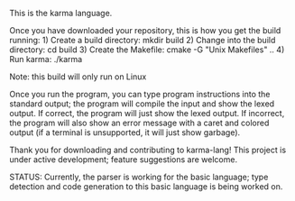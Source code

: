 This is the karma language.

Once you have downloaded your repository, this is how you get the build running:
	1) Create a build directory: mkdir build
	2) Change into the build directory: cd build
	3) Create the Makefile: cmake -G "Unix Makefiles" ..
	4) Run karma: ./karma

Note: this build will only run on Linux

Once you run the program, you can type program instructions into the standard output; the program will compile the input and show the lexed output.
If correct, the program will just show the lexed output. If incorrect, the program will also show an error message with a caret and colored output (if a terminal is unsupported, it will just show garbage).

Thank you for downloading and contributing to karma-lang!
This project is under active development; feature suggestions are welcome.

STATUS:
	Currently, the parser is working for the basic language; type detection and code generation to this basic language is being worked on.
